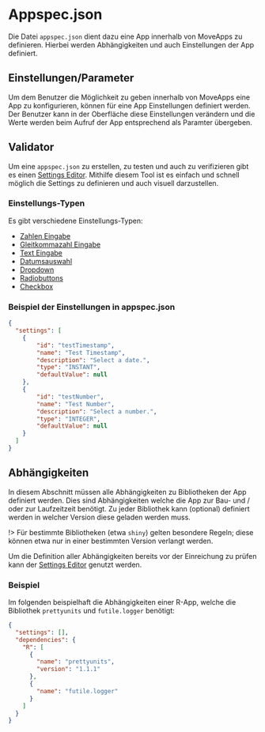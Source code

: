# Appspec.json

Die Datei `appspec.json` dient dazu eine App innerhalb von MoveApps zu definieren. Hierbei werden Abhängigkeiten und auch Einstellungen der App definiert. 


## Einstellungen/Parameter 

Um dem Benutzer die Möglichkeit zu geben innerhalb von MoveApps eine App zu konfigurieren, können für eine App Einstellungen definiert werden.
Der Benutzer kann in der Oberfläche diese Einstellungen verändern und die Werte werden beim Aufruf der App entsprechend als Paramter übergeben. 

## Validator

Um eine `appspec.json` zu erstellen, zu testen und auch zu verifizieren gibt es einen [Settings Editor](/apps/settingseditor ':ignore'). Mithilfe diesem Tool ist es einfach und schnell möglich die Settings zu definieren und auch visuell darzustellen.

### Einstellungs-Typen
Es gibt verschiedene Einstellungs-Typen: 
- [Zahlen Eingabe](de/integer.md)
- [Gleitkommazahl Eingabe](de/double.md)
- [Text Eingabe](de/string.md)
- [Datumsauswahl](de/instant.md)
- [Dropdown](de/dropdown.md)
- [Radiobuttons](de/radiobuttons.md)
- [Checkbox](de/checkbox.md)


### Beispiel der Einstellungen in appspec.json

```json
{
  "settings": [
    {
        "id": "testTimestamp",
        "name": "Test Timestamp",
        "description": "Select a date.",
        "type": "INSTANT",
        "defaultValue": null
    },
    {
        "id": "testNumber",
        "name": "Test Number",
        "description": "Select a number.",
        "type": "INTEGER",
        "defaultValue": null
    }
  ]
}
```
## Abhängigkeiten

In diesem Abschnitt müssen alle Abhängigkeiten zu Bibliotheken der App definiert werden. Dies sind Abhängigkeiten welche die App zur Bau- und / oder zur Laufzeitzeit benötigt. Zu jeder Bibliothek kann (optional) definiert werden in welcher Version diese geladen werden muss.

!> Für bestimmte Bibliotheken (etwa `shiny`) gelten besondere Regeln; diese können etwa nur in einer bestimmten Version verlangt werden.

Um die Definition aller Abhängigkeiten bereits vor der Einreichung zu prüfen kann der [Settings Editor](apps/settingseditor) genutzt werden.

### Beispiel 

Im folgenden beispielhaft die Abhängigkeiten einer R-App, welche die Bibliothek `prettyunits` und `futile.logger` benötigt:

```json
{
  "settings": [],
  "dependencies": {
    "R": [
      {
        "name": "prettyunits",
        "version": "1.1.1" 
      },
      {
        "name": "futile.logger"
      }
    ]
  }
}
```

